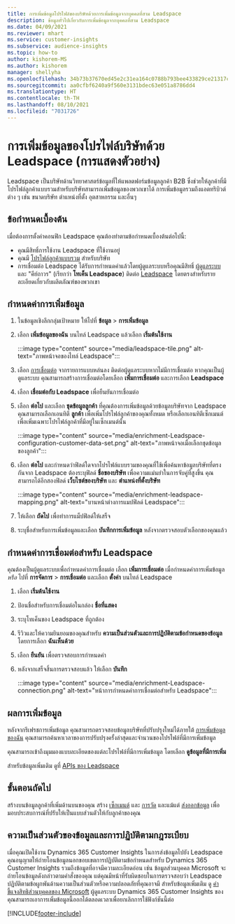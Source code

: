 ```yaml
---
title: การเพิ่มข้อมูลโปรไฟล์ของบริษัทด้วยการเพิ่มข้อมูลจากบุคคลที่สาม Leadspace
description: ข้อมูลทั่วไปเกี่ยวกับการเพิ่มข้อมูลจากบุคคลที่สาม Leadspace
ms.date: 04/09/2021
ms.reviewer: mhart
ms.service: customer-insights
ms.subservice: audience-insights
ms.topic: how-to
author: kishorem-MS
ms.author: kishorem
manager: shellyha
ms.openlocfilehash: 34b73b37670ed45e2c31ea164c0788b793bee433829ce21317c83903f3fca1fe
ms.sourcegitcommit: aa0cfbf6240a9f560e3131bdec63e051a8786dd4
ms.translationtype: HT
ms.contentlocale: th-TH
ms.lasthandoff: 08/10/2021
ms.locfileid: "7031726"
---
```

# <a name="enrichment-of-company-profiles-with-leadspace-preview"></a>การเพิ่มข้อมูลของโปรไฟล์บริษัทด้วย Leadspace (การแสดงตัวอย่าง)

Leadspace เป็นบริษัทด้านวิทยาศาสตร์ข้อมูลที่ให้แพลตฟอร์มข้อมูลลูกค้า B2B ซึ่งช่วยให้ลูกค้าที่มีโปรไฟล์ลูกค้าแบบรวมสำหรับบริษัทสามารถเพิ่มข้อมูลของพวกเขาได้ การเพิ่มข้อมูลรวมถึงแอตทริบิวต์ต่าง ๆ เช่น ขนาดบริษัท ตำแหน่งที่ตั้ง อุตสาหกรรม และอื่นๆ

## <a name="prerequisites"></a>ข้อกำหนดเบื้องต้น

เมื่อต้องการตั้งค่าคอนฟิก Leadspace คุณต้องทำตามข้อกำหนดเบื้องต้นต่อไปนี้:

- คุณมีสิทธิ์การใช้งาน Leadspace ที่ใช้งานอยู่
- คุณมี [โปรไฟล์ลูกค้าแบบรวม](customer-profiles.md) สำหรับบริษัท
- การเชื่อมต่อ Leadspace ได้รับการกำหนดค่าแล้วโดยผู้ดูแลระบบหรือคุณมีสิทธิ์ [ผู้ดูแลระบบ](permissions.md#administrator) และ "คีย์ถาวร" (เรียกว่า **โทเค็น Leadspace**) ติดต่อ [Leadspace](https://www.leadspace.com/products/leadspace-on-demand/) โดยตรงสำหรับรายละเอียดเกี่ยวกับผลิตภัณฑ์ของพวกเขา

## <a name="configure-the-enrichment"></a>กำหนดค่าการเพิ่มข้อมูล

1. ในข้อมูลเชิงลึกกลุ่มเป้าหมาย ให้ไปที่ **ข้อมูล** > **การเพิ่มข้อมูล**

1. เลือก **เพิ่มข้อมูลของฉัน** บนไทล์ Leadspace แล้วเลือก **เริ่มต้นใช้งาน**

   :::image type="content" source="media/leadspace-tile.png" alt-text="ภาพหน้าจอของไทล์ Leadspace":::

1. เลือก [การเชื่อมต่อ](connections.md) จากรายการแบบหล่นลง ติดต่อผู้ดูแลระบบหากไม่มีการเชื่อมต่อ หากคุณเป็นผู้ดูแลระบบ คุณสามารถสร้างการเชื่อมต่อโดยเลือก **เพิ่มการเชื่อมต่อ** และการเลือก **Leadspace** 

1. เลือก **เชื่อมต่อกับ Leadspace** เพื่อยืนยันการเชื่อมต่อ

1. เลือก **ต่อไป** และเลือก **ชุดข้อมูลลูกค้า** ที่คุณต้องการเพิ่มข้อมูลด้วยข้อมูลบริษัทจาก Leadspace คุณสามารถเลือกเอนทิตี **ลูกค้า** เพื่อเพิ่มโปรไฟล์ลูกค้าของคุณทั้งหมด หรือเลือกเอนทิตีเซ็กเมนต์เพื่อเพิ่มเฉพาะโปรไฟล์ลูกค้าที่มีอยู่ในเซ็กเมนต์นั้น

    :::image type="content" source="media/enrichment-Leadspace-configuration-customer-data-set.png" alt-text="ภาพหน้าจอเมื่อเลือกชุดข้อมูลของลูกค้า":::

1. เลือก **ต่อไป** และกำหนดว่าฟิลด์ใดจากโปรไฟล์แบบรวมของคุณที่ใช้เพื่อค้นหาข้อมูลบริษัทที่ตรงกันจาก Leadspace ต้องระบุฟิลด์ **ชื่อของบริษัท** เพื่อความแม่นยำในการจับคู่ที่สูงขึ้น คุณสามารถได้อีกสองฟิลด์ **เว็บไซต์ของบริษัท** และ **ตำแหน่งที่ตั้งบริษัท**

   :::image type="content" source="media/enrichment-leadspace-mapping.png" alt-text="บานหน้าต่างการแมปฟิลด์ Leadspace":::

1. ให้เลือก **ถัดไป** เพื่อทำการแม็ปฟิลด์ให้เสร็จ

1. ระบุชื่อสำหรับการเพิ่มข้อมูลและเลือก **บันทึกการเพิ่มข้อมูล** หลังจากตรวจสอบตัวเลือกของคุณแล้ว


## <a name="configure-the-connection-for-leadspace"></a>กำหนดค่าการเชื่อมต่อสำหรับ Leadspace 

คุณต้องเป็นผู้ดูแลระบบเพื่อกำหนดค่าการเชื่อมต่อ เลือก **เพิ่มการเชื่อมต่อ** เมื่อกำหนดค่าการเพิ่มข้อมูล *หรือ* ไปที่ **การจัดการ** > **การเชื่อมต่อ** และเลือก **ตั้งค่า** บนไทล์ Leadspace

1. เลือก **เริ่มต้นใช้งาน** 

1. ป้อนชื่อสำหรับการเชื่อมต่อในกล่อง **ชื่อที่แสดง**

1. ระบุโทเค็นของ Leadspace ที่ถูกต้อง

1. รีวิวและให้ความยินยอมของคุณสำหรับ **ความเป็นส่วนตัวและการปฏิบัติตามข้อกำหนดของข้อมูล** โดยการเลือก **ฉันเห็นด้วย**

1. เลือก **ยืนยัน** เพื่อตรวจสอบการกำหนดค่า

1. หลังจากเสร็จสิ้นการตรวจสอบแล้ว ให้เลือก **บันทึก**
   
   :::image type="content" source="media/enrichment-Leadspace-connection.png" alt-text="หน้าการกำหนดค่าการเชื่อมต่อสำหรับ Leadspace":::

## <a name="enrichment-results"></a>ผลการเพิ่มข้อมูล

หลังจากรีเฟรชการเพิ่มข้อมูล คุณสามารถตรวจสอบข้อมูลบริษัทที่ปรับปรุงใหม่ได้ภายใต้ [การเพิ่มข้อมูลของฉัน](enrichment-hub.md) คุณสามารถค้นหาเวลาของการปรับปรุงครั้งล่าสุดและจำนวนของโปรไฟล์ที่มีการเพิ่มข้อมูล

คุณสามารถเข้าถึงมุมมองแบบละเอียดของแต่ละโปรไฟล์ที่มีการเพิ่มข้อมูล โดยเลือก **ดูข้อมูลที่มีการเพิ่ม**

สำหรับข้อมูลเพิ่มเติม ดูที่ [APIs ของ Leadspace](https://support.leadspace.com/hc/en-us/sections/201997649-API)

## <a name="next-steps"></a>ขั้นตอนถัดไป

สร้างบนข้อมูลลูกค้าที่เพิ่มด้านบนของคุณ สร้าง [เซ็กเมนต์](segments.md) และ [การวัด](measures.md) และแม้แต่ [ส่งออกข้อมูล](export-destinations.md) เพื่อมอบประสบการณ์ที่ปรับให้เป็นแบบส่วนตัวให้กับลูกค้าของคุณ

## <a name="data-privacy-and-compliance"></a>ความเป็นส่วนตัวของข้อมูลและการปฏิบัติตามกฎระเบียบ

เมื่อคุณเปิดใช้งาน Dynamics 365 Customer Insights ในการส่งข้อมูลไปยัง Leadspace คุณอนุญาตให้ถ่ายโอนข้อมูลนอกขอบเขตการปฏิบัติตามข้อกำหนดสำหรับ Dynamics 365 Customer Insights รวมถึงข้อมูลที่อาจมีความละเอียดอ่อน เช่น ข้อมูลส่วนบุคคล Microsoft จะถ่ายโอนข้อมูลดังกล่าวตามคำสั่งของคุณ แต่คุณมีหน้าที่รับผิดชอบในการตรวจสอบว่า Leadspace ปฏิบัติตามข้อผูกพันด้านความเป็นส่วนตัวหรือความปลอดภัยที่คุณอาจมี สำหรับข้อมูลเพิ่มเติม ดู [คำชี้แจงสิทธิส่วนบุคคลของ Microsoft](https://go.microsoft.com/fwlink/?linkid=396732)
ผู้ดูแลระบบ Dynamics 365 Customer Insights ของคุณสามารถเอาการเพิ่มข้อมูลนี้ออกได้ตลอดเวลาเพื่อยกเลิกการใช้ฟังก์ชันนี้ต่อ


[!INCLUDE[footer-include](../includes/footer-banner.md)]
